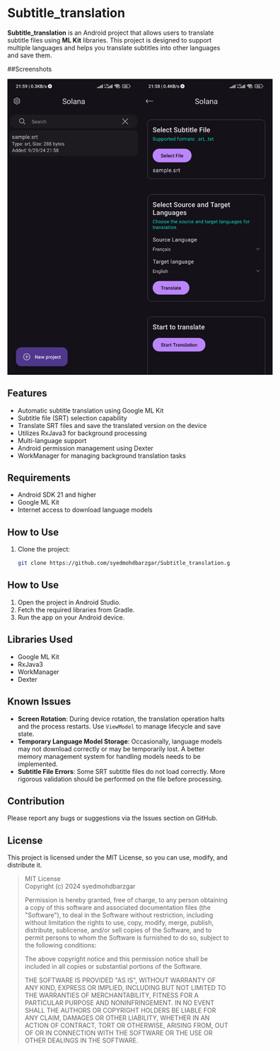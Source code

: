 # Subtitle_translation

**Subtitle_translation** is an Android project that allows users to translate subtitle files using **ML Kit** libraries. This project is designed to support multiple languages and helps you translate subtitles into other languages and save them.

##Screenshots

<div style="display: flex; justify-content: space-around;">
    <img src="https://github.com/syedmohdbarzgar/Subtitle_translation/blob/master/app/src/main/assets/screenshots/main.jpg" alt="Image 1" width="300"/>
    <img src="https://github.com/syedmohdbarzgar/Subtitle_translation/blob/master/app/src/main/assets/screenshots/translator.jpg" alt="Image 2" width="300"/>
</div>


## Features

- Automatic subtitle translation using Google ML Kit
- Subtitle file (SRT) selection capability
- Translate SRT files and save the translated version on the device
- Utilizes RxJava3 for background processing
- Multi-language support
- Android permission management using Dexter
- WorkManager for managing background translation tasks

## Requirements

- Android SDK 21 and higher
- Google ML Kit
- Internet access to download language models

## How to Use

1. Clone the project:
   ```bash
   git clone https://github.com/syedmohdbarzgar/Subtitle_translation.git
## How to Use

1. Open the project in Android Studio.
2. Fetch the required libraries from Gradle.
3. Run the app on your Android device.

## Libraries Used

- Google ML Kit
- RxJava3
- WorkManager
- Dexter

## Known Issues

- **Screen Rotation**: During device rotation, the translation operation halts and the process restarts. Use `ViewModel` to manage lifecycle and save state.
- **Temporary Language Model Storage**: Occasionally, language models may not download correctly or may be temporarily lost. A better memory management system for handling models needs to be implemented.
- **Subtitle File Errors**: Some SRT subtitle files do not load correctly. More rigorous validation should be performed on the file before processing.

## Contribution

Please report any bugs or suggestions via the Issues section on GitHub.

## License

This project is licensed under the MIT License, so you can use, modify, and distribute it.

> MIT License  
> Copyright (c) 2024 syedmohdbarzgar  
> 
> Permission is hereby granted, free of charge, to any person obtaining a copy of this software and associated documentation files (the "Software"), to deal in the Software without restriction, including without limitation the rights to use, copy, modify, merge, publish, distribute, sublicense, and/or sell copies of the Software, and to permit persons to whom the Software is furnished to do so, subject to the following conditions:
> 
> The above copyright notice and this permission notice shall be included in all copies or substantial portions of the Software.
> 
> THE SOFTWARE IS PROVIDED "AS IS", WITHOUT WARRANTY OF ANY KIND, EXPRESS OR IMPLIED, INCLUDING BUT NOT LIMITED TO THE WARRANTIES OF MERCHANTABILITY, FITNESS FOR A PARTICULAR PURPOSE AND NONINFRINGEMENT. IN NO EVENT SHALL THE AUTHORS OR COPYRIGHT HOLDERS BE LIABLE FOR ANY CLAIM, DAMAGES OR OTHER LIABILITY, WHETHER IN AN ACTION OF CONTRACT, TORT OR OTHERWISE, ARISING FROM, OUT OF OR IN CONNECTION WITH THE SOFTWARE OR THE USE OR OTHER DEALINGS IN THE SOFTWARE.
